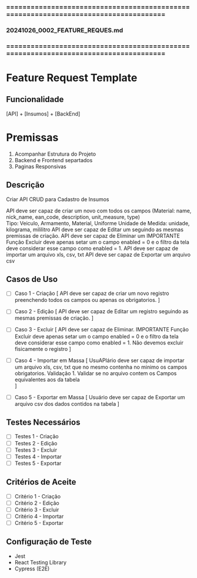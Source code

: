 ### ====================================================================================
### 20241026_0002_FEATURE_REQUES.md
### ====================================================================================

# Feature Request Template

## Funcionalidade
[API] + [Insumos] + [BackEnd]

# Premissas
  1. Acompanhar Estrutura do Projeto
  2. Backend e Frontend separtados
  3. Paginas Responsivas

## Descrição
Criar API CRUD para Cadastro de Insumos

API deve ser capaz de criar um novo com todos os campos
	(Material: name, nick_name, ean_code, description, unit_measure, type)  
	Tipo: Veiculo, Armamento, Material, Uniforme
	Unidade de Medida: unidade, kilograma, mililitro
API deve ser capaz de Editar um seguindo as mesmas premissas de criação.
API deve ser capaz de Eliminar um IMPORTANTE Função Excluir deve apenas setar um o campo enabled = 0 e o filtro da tela deve considerar esse campo como enabled = 1.
API deve ser capaz de importar um arquivo xls, csv, txt
API deve ser capaz de Exportar um arquivo csv


## Casos de Uso
- [ ] Caso 1 - Criação
    [
      API deve ser capaz de criar um novo registro preenchendo todos os campos 
      ou apenas os obrigatorios.
    ]

- [ ] Caso 2 - Edição
    [
      API deve ser capaz de Editar um registro seguindo as mesmas premissas de criação.
    ]

- [ ] Caso 3 - Excluir
    [
      API deve ser capaz de Eliminar. 
      IMPORTANTE Função Excluir deve apenas setar um o campo enabled = 0 e o filtro da tela deve considerar esse campo como enabled = 1.
      Não devemos excluir fisicamente o registro
    ]

- [ ] Caso 4 - Importar em Massa
    [
      UsuAPIário deve ser capaz de importar um arquivo xls, csv, txt que no mesmo contenha no minimo os campos obrigatorios. 
      Validação
      1. Validar se no arquivo contem os Campos equivalentes aos da tabela      
    ]

- [ ] Caso 5 - Exportar em Massa
    [
      Usuário deve ser capaz de Exportar um arquivo csv dos dados contidos na tabela
    ]

## Testes Necessários
- [ ] Testes 1 - Criação
- [ ] Testes 2 - Edição
- [ ] Testes 3 - Excluir
- [ ] Testes 4 - Importar
- [ ] Testes 5 - Exportar

## Critérios de Aceite
- [ ] Critério 1 - Criação
- [ ] Critério 2 - Edição
- [ ] Critério 3 - Excluir
- [ ] Critério 4 - Importar
- [ ] Critério 5 - Exportar

## Configuração de Teste
- Jest
- React Testing Library
- Cypress (E2E)